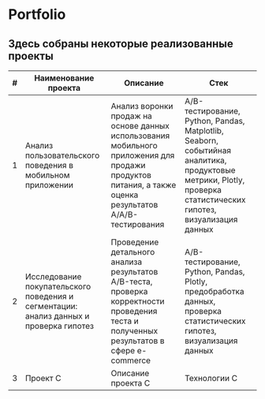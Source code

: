 # Portfolio
## Здесь собраны некоторые реализованные проекты
| # | Наименование проекта | Описание | Стек |
|---|-----------------------|----------|------|
| 1 | Анализ пользовательского поведения в мобильном приложении             | Анализ воронки продаж на основе данных использования мобильного приложения для продажи продуктов питания, а также оценка результатов A/A/B-тестирования  | А/В-тестирование, Python, Pandas, Matplotlib, Seaborn,  событийная аналитика, продуктовые метрики, Plotly, проверка статистических гипотез, визуализация данных |
| 2 | Исследование покупательского поведения и сегментации: анализ данных и проверка гипотез            | Проведение детального анализа результатов A/B-теста, проверка корректности проведения теста и полученных результатов в сфере e-commerce | А/В-тестирование, Python, Pandas, Plotly, предобработка данных, проверка статистических гипотез, визуализация данных |
| 3 | Проект C             | Описание проекта C | Технологии C |

